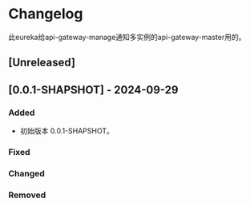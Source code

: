 # Changelog

此eureka给api-gateway-manage通知多实例的api-gateway-master用的。

## [Unreleased]

## [0.0.1-SHAPSHOT] - 2024-09-29

### Added

- 初始版本 0.0.1-SHAPSHOT。

### Fixed

### Changed

### Removed
